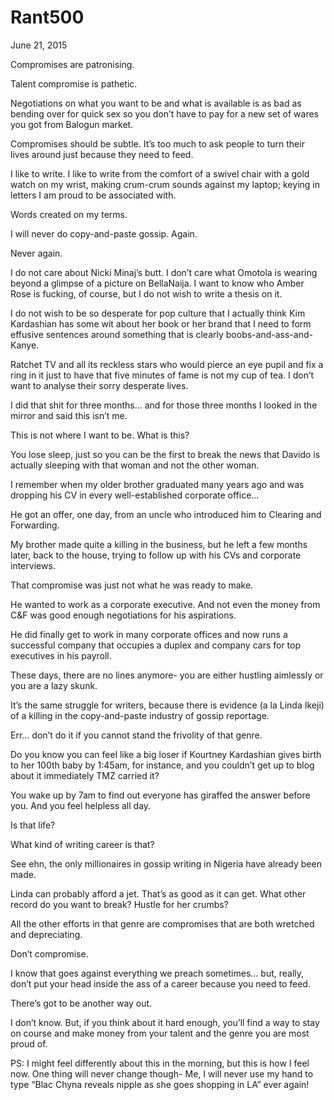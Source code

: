 # Rant500


June 21, 2015

Compromises are patronising.

Talent compromise is pathetic.

Negotiations on what you want to be and what is available is as bad as bending over for quick sex so you don’t have to pay for a new set of wares you got from Balogun market.

Compromises should be subtle. It’s too much to ask people to turn their lives around just because they need to feed.

I like to write. I like to write from the comfort of a swivel chair with a gold watch on my wrist, making crum-crum sounds against my laptop; keying in letters I am proud to be associated with.

Words created on my terms.

I will never do copy-and-paste gossip. Again.

Never again.

I do not care about Nicki Minaj’s butt. 
I don’t care what Omotola is wearing beyond a glimpse of a picture on BellaNaija. 
I want to know who Amber Rose is fucking, of course, but I do not wish to write a thesis on it.

I do not wish to be so desperate for pop culture that I actually think Kim Kardashian has some wit about her book or her brand that I need to form effusive sentences around something that is clearly boobs-and-ass-and-Kanye.

Ratchet TV and all its reckless stars who would pierce an eye pupil and fix a ring in it just to have that five minutes of fame is not my cup of tea. I don’t want to analyse their sorry desperate lives.

I did that shit for three months… and for those three months I looked in the mirror and said this isn’t me.

This is not where I want to be. What is this?

You lose sleep, just so you can be the first to break the news that Davido is actually sleeping with that woman and not the other woman.

I remember when my older brother graduated many years ago and was dropping his CV in every well-established corporate office…

He got an offer, one day, from an uncle who introduced him to Clearing and Forwarding.

My brother made quite a killing in the business, but he left a few months later, back to the house, trying to follow up with his CVs and corporate interviews.

That compromise was just not what he was ready to make.

He wanted to work as a corporate executive. And not even the money from C&F was good enough negotiations for his aspirations.

He did finally get to work in many corporate offices and now runs a successful company that occupies a duplex and company cars for top executives in his payroll.

These days, there are no lines anymore- you are either hustling aimlessly or you are a lazy skunk.

It’s the same struggle for writers, because there is evidence (a la Linda Ikeji) of a killing in the copy-and-paste industry of gossip reportage. 

Err… don’t do it if you cannot stand the frivolity of that genre.

Do you know you can feel like a big loser if Kourtney Kardashian gives birth to her 100th baby by 1:45am, for instance, and you couldn’t get up to blog about it immediately TMZ carried it?

You wake up by 7am to find out everyone has giraffed the answer before you. And you feel helpless all day.

Is that life?

What kind of writing career is that?

See ehn, the only millionaires in gossip writing in Nigeria have already been made. 

Linda can probably afford a jet. That’s as good as it can get. What other record do you want to break? Hustle for her crumbs?

All the other efforts in that genre are compromises that are both wretched and depreciating.

Don’t compromise. 

I know that goes against everything we preach sometimes… but, really, don’t put your head inside the ass of a career because you need to feed.

There’s got to be another way out.

I don’t know. But, if you think about it hard enough, you’ll find a way to stay on course and make money from your talent and the genre you are most proud of. 

PS: I might feel differently about this in the morning, but this is how I feel now. One thing will never change though- Me, I will never use my hand to type “Blac Chyna reveals nipple as she goes shopping in LA” ever again!